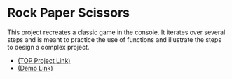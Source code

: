 # Rock Paper Scissors

This project recreates a classic game in the console. It iterates over several steps and is meant to practice the use of functions and illustrate the steps to design a complex project.

- [(TOP Project Link)](https://www.theodinproject.com/lessons/foundations-rock-paper-scissors)
- [(Demo Link)](https://fabulousgk.github.io/top-projects/projects/rock-paper-scissors/)
